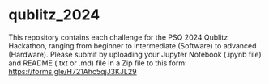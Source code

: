 # qublitz_2024
This repository contains each challenge for the PSQ 2024 Qublitz Hackathon, ranging from beginner to intermediate (Software) to advanced (Hardware). 
Please submit by uploading your Jupyter Notebook (.ipynb file) and README (.txt or .md) file in a Zip file to this form: https://forms.gle/H721Ahc5qjJ3KJL29
